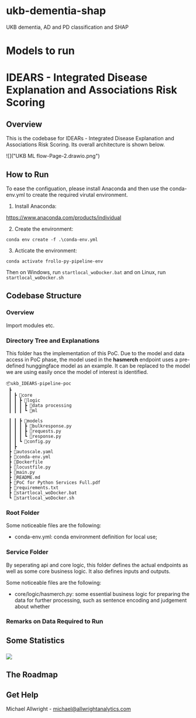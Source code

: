 # ukb-dementia-shap
 UKB dementia, AD and PD classification and SHAP

# Models to run

# IDEARS - Integrated Disease Explanation and Associations Risk Scoring

## Overview

This is the codebase for IDEARs - Integrated Disease Explanation and Associations Risk Scoring. Its overall architecture is shown below.

![]("UKB ML flow-Page-2.drawio.png")


## How to Run
To ease the configuation, please install Anaconda and then use the conda-env.yml to create the required virutal environment. 

1. Install Anaconda:

https://www.anaconda.com/products/individual

2. Create the environment:

```conda env create -f .\conda-env.yml```

3. Acticate the environment:

```conda activate frollo-py-pipeline-env```

Then on Windows, run ```startlocal_woDocker.bat``` and on Linux, run ```startlocal_woDocker.sh```


## Codebase Structure

### Overview
Import modules etc.

### Directory Tree and Explanations

This folder has the implementation of this PoC. Due to the model and data access in PoC phase, the model used in the **hasmerch** endpoint uses a pre-defined hunggingface model as an example. It can be replaced to the model we are using easily once the model of interest is identified. 

```
📦ukb_IDEARS-pipeline-poc
 ┣ 
 ┃ ┣ 📂core
 ┃ ┃ ┣ 📂logic
 ┃ ┃ ┃ ┣ 📂data processing        
 ┃ ┃ ┃ ┗ 📜ml

 ┃ ┃ ┣ 📂models
 ┃ ┃ ┃ ┣ 📜bulkresponse.py
 ┃ ┃ ┃ ┣ 📜requests.py
 ┃ ┃ ┃ ┗ 📜response.py
 ┃ ┃ ┗ 📜config.py
 ┃ ┣ 
 ┣ 📜autoscale.yaml
 ┣ 📜conda-env.yml
 ┣ 📜Dockerfile
 ┣ 📜locustfile.py
 ┣ 📜main.py
 ┣ 📜README.md
 ┣ 📜PoC for Python Services Full.pdf
 ┣ 📜requirements.txt
 ┣ 📜startlocal_woDocker.bat
 ┗ 📜startlocal_woDocker.sh
```

### Root Folder
Some noticeable files are the following:
- conda-env.yml: conda environment definition for local use;

### Service Folder
By seperating api and core logic, this folder defines the actual endpoints as well as some core business logic. It also defines inputs and outputs. 

Some noticeable files are the following:

- core/logic/hasmerch.py: some essential business logic for preparing the data for further processing, such as sentence encoding and judgement about whether 
### Remarks on Data Required to Run

## Some Statistics

### ![](statistics.png)

## The Roadmap


## Get Help

Michael Allwright - michael@allwrightanalytics.com

